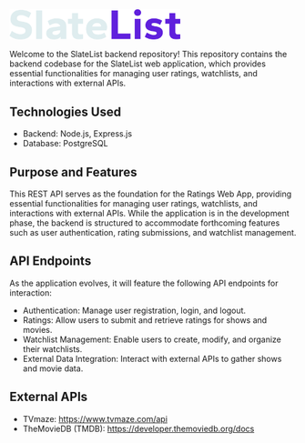 <img src="./assets/slatelist-type-dark.png" alt="SlateList" width=300 height=auto />

Welcome to the SlateList backend repository! This repository contains the backend codebase for the SlateList web application, which provides essential functionalities for managing user ratings, watchlists, and interactions with external APIs.

## Technologies Used

- Backend: Node.js, Express.js
- Database: PostgreSQL

## Purpose and Features

This REST API serves as the foundation for the Ratings Web App, providing essential functionalities for managing user ratings, watchlists, and interactions with external APIs. While the application is in the development phase, the backend is structured to accommodate forthcoming features such as user authentication, rating submissions, and watchlist management.

## API Endpoints

As the application evolves, it will feature the following API endpoints for interaction:

- Authentication: Manage user registration, login, and logout.
- Ratings: Allow users to submit and retrieve ratings for shows and movies.
- Watchlist Management: Enable users to create, modify, and organize their watchlists.
- External Data Integration: Interact with external APIs to gather shows and movie data.

## External APIs

- TVmaze: https://www.tvmaze.com/api
- TheMovieDB (TMDB): https://developer.themoviedb.org/docs
